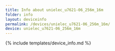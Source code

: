 ```yaml
---
title: Info about unielec_u7621-06_256m_16m
folder: info
layout: deviceinfo
permalink: /devices/unielec_u7621-06_256m_16m/
device: unielec_u7621-06_256m_16m
---
```

{% include templates/device_info.md %}
